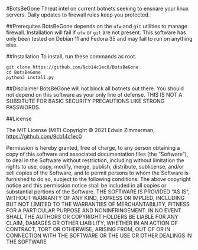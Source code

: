 #BotsBeGone
Threat intel on current botnets seeking to ensnare your linux servers.  Daily
updates to firewall rules keep you protected.

##Prerequites
BotsBeGone depends on the `ufw` and `git` utilities to manage firewall.  Installation 
will fail if `ufw` or `git` are not present.  This software has only been tested on
Debian 11 and Fedora 35 and may fail to run on anything else.

##Installation
To install, run these commands as root.
```commandline
git clone https://github.com/9cb14c1ec0/BotsBeGone
cd BotsBeGone
python3 install.py
```

##Disclaimer
BotsBeGone will not block all botnets out there.  You should not depend on this
software as your only line of defense.  THIS IS NOT A SUBSITUTE FOR BASIC SECURITY
PRECAUTIONS LIKE STRONG PASSWORDS.

##License

The MIT License (MIT) Copyright © 2021 Edwin Zimmerman, https://github.com/9cb14c1ec0 


Permission is hereby granted, free of charge, to any person obtaining a copy of this software and associated documentation files (the “Software”), to
deal in the Software without restriction, including without limitation the rights to use, copy, modify, merge, publish, distribute, sublicense, and/or sell
copies of the Software, and to permit persons to whom the Software is furnished to do so, subject to the following conditions: 
The above copyright notice and this permission notice shall be included in all copies or substantial portions of the Software. 
THE SOFTWARE IS PROVIDED “AS IS”, WITHOUT WARRANTY OF ANY KIND, EXPRESS OR IMPLIED, INCLUDING BUT NOT LIMITED TO THE WARRANTIES
OF MERCHANTABILITY, FITNESS FOR A PARTICULAR PURPOSE AND NONINFRINGEMENT. IN NO EVENT SHALL THE AUTHORS OR COPYRIGHT
HOLDERS BE LIABLE FOR ANY CLAIM, DAMAGES OR OTHER LIABILITY, WHETHER IN AN ACTION OF CONTRACT, TORT OR OTHERWISE, ARISING FROM,
OUT OF OR IN CONNECTION WITH THE SOFTWARE OR THE USE OR OTHER DEALINGS IN THE SOFTWARE